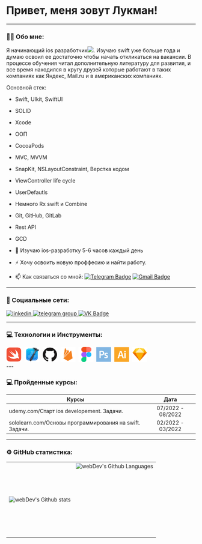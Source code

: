 # Привет, меня зовут Лукман!

---

### :man_technologist: Обо мне:

Я начинающий ios разработчик<img src="https://media.giphy.com/media/WUlplcMpOCEmTGBtBW/giphy.gif" width="30px">. Изучаю swift уже больше года и думаю освоил ее достаточно чтобы начать откликаться на вакансии. В процессе обучения читал дополнительную литературу для развития, и все время находился в кругу друзей которые работают в таких компаниях как Яндекс, Mail.ru и в американских компаниях.

Основной стек:
- Swift, UIkit, SwiftUI
- SOLID
- Xcode
- ООП
- CocoaPods
- MVC, MVVM
- SnapKit, NSLayoutConstraint, Верстка кодом
- ViewController life cycle
- UserDefautls
- Немного Rx swift и Combine
- Git, GitHub, GitLab
- Rest API
- GCD


- :telescope: Изучаю ios-разработку 5-6 часов каждый день

- :zap: Хочу освоить новую проффесию и найти работу.

- :mailbox: Как связаться со мной: [![Telegram Badge](https://img.shields.io/badge/-filimonovalexey-blue?style=flat&logo=Telegram&logoColor=white)](https://t.me/lukman_makhaev) [![Gmail Badge](https://img.shields.io/badge/-Gmail-red?style=flat&logo=Gmail&logoColor=white)](mailto:lukmanmakhaev@gmail.com)

---

### 🤝 Социальные сети:

  <div id="badges">
    <a href="https://www.linkedin.com/in/lukman-makhaev-90a752b9/" target="_blank">
      <img src="https://cdn-icons-png.flaticon.com/512/2504/2504799.png" width="40" height="40" alt="linkedin" />
    </a>
    <a href="https://t.me/lukman_makhaev" target="_blank">
      <img src="https://cdn-icons-png.flaticon.com/512/2111/2111646.png" width="40" height="40" alt="telegram group" />
    </a>
    <a href="https://vk.com/l.mahaev" target="_blank">
      <img src="https://cdn-icons-png.flaticon.com/512/145/145813.png" width="40" height="40" alt="VK Badge"/>
    </a>
  </div>

---

### 💻 Технологии и Инструменты:

<div>
  <img src="https://github.com/devicons/devicon/blob/master/icons/swift/swift-original.svg" title="swift" alt="swift" width="40" height="40"/>&nbsp
  <img src="https://github.com/devicons/devicon/blob/master/icons/xcode/xcode-original.svg" title="xcode" alt="xcode" width="40" height="40"/>&nbsp
  <img src="https://github.com/devicons/devicon/blob/master/icons/github/github-original.svg" title="github" alt="github" width="40" height="40"/>&nbsp
  <img src="https://github.com/devicons/devicon/blob/master/icons/firebase/firebase-plain.svg" title="firebase" alt="firebase" width="40" height="40"/>&nbsp
  <img src="https://github.com/devicons/devicon/blob/master/icons/figma/figma-original.svg" title="figma" alt="figma" width="40" height="40"/>&nbsp
  <img src="https://github.com/devicons/devicon/blob/master/icons/photoshop/photoshop-plain.svg" title="ph" alt="ph" width="40" height="40"/>&nbsp
  <img src="https://github.com/devicons/devicon/blob/master/icons/illustrator/illustrator-plain.svg" title="ai" alt="ai" width="40" height="40"/>&nbsp
  <img src="https://github.com/devicons/devicon/blob/master/icons/sketch/sketch-original.svg" title="sketch" alt="sketch" width="40" height="40"/>&nbsp
  
</div>
---

### 💻 Пройденные курсы:

| Курсы                                                           | Дата              |
| ----------------------------------------------------------------| :---------------: |
| udemy.com/Старт ios developement. Задачи.                       | 07/2022 - 08/2022 |
| sololearn.com/Основы программирования на swift. Задачи.         | 02/2022 - 03/2022 |

---

### ⚙️ GitHub статистика:

<table>
  <tr>
    <td>
      <img align="left" src="http://github-readme-streak-stats.herokuapp.com?user=FilimonovAlexey&theme=dark&background=000000" alt="webDev's Github stats" />
    </td>
    <td>
      <img height="195px" align="right" alt="webDev's Github Languages" src="https://github-readme-stats-sigma-five.vercel.app/api/top-langs/?username=lukmanmakhaev&layout=compact&theme=vision-friendly-dark" />
    </td>
  </tr>
</table>
